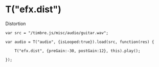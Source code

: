 T("efx.dist")
=============
Distortion

```timbre
var src = "/timbre.js/misc/audio/guitar.wav";

var audio = T("audio", {isLooped:true}).load(src, function(res) {
    
    T("efx.dist", {preGain:-30, postGain:12}, this).play();

});
```
